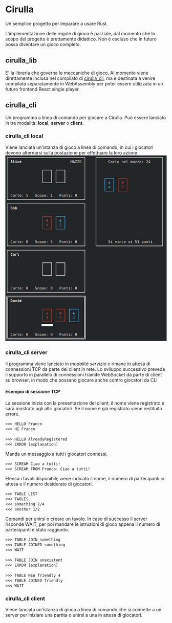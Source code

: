 # Cirulla

Un semplice progetto per imparare a usare Rust.

L'implementazione delle regole di gioco è parziale, dal momento che lo scopo del progetto è prettamente didattico. Non è escluso che in futuro possa diventare un gioco completo.

## cirulla_lib
E' la libreria che governa le meccaniche di gioco. Al momento viene direttamente inclusa nel compilato di [cirulla_cli](#cirulla_cli), ma è destinata a venire compilata separatamente in WebAssembly per poter essere utilizzata in un futuro frontend React single player.

## cirulla_cli
Un programma a linea di comando per giocare a Cirulla. Può essere lanciato in tre modalità: **local**, **server** o **client**.

### cirulla_cli local
Viene lanciata un'istanza di gioco a linea di comando, in cui i giocatori devono alternarsi sulla postazione per effettuare la loro azione.
![Esempio di partita in locale con 4 giocatori](/assets/cirulla_cli_game.png)

### cirulla_cli server
Il programma viene lanciato in *modalità servizio* e rimane in attesa di connessioni TCP da parte dei client in rete. Lo sviluppo successivo prevede il supporto in parallelo di connessioni tramite WebSocket da parte di client su browser, in modo che possano giocare anche contro giocatori da CLI

#### Esempio di sessione TCP

La sessione inizia con la presentazione del client; il nome viene registrato e sarà mostrato agli altri giocatori. Se il nome è già registrato viene restituito errore.
```
>>> HELLO Franco
<<< HI Franco

>>> HELLO AlreadyRegistered
<<< ERROR [explanation]
```

Manda un messaggio a tutti i giocatori connessi.
```
>>> SCREAM Ciao a tutti!
<<< SCREAM FROM Franco: Ciao a tutti!
```

Elenca i tavoli disponibili; viene indicato il nome, il numero di partecipanti in attesa e il numero desiderato di giocatori.
```
>>> TABLE LIST
<<< TABLES
<<< something 2/4
<<< another 1/2
```

Comandi per unirsi o creare un tavolo. In caso di successo il server risponde WAIT, per poi mandare le istruzioni di gioco appena il numero di partecipanti è stato raggiunto.
```
>>> TABLE JOIN something
<<< TABLE JOINED something 
<<< WAIT

>>> TABLE JOIN unexistent
<<< ERROR [explanation]

>>> TABLE NEW friendly 4
<<< TABLE JOINED friendly 
<<< WAIT
```

### cirulla_cli client
Viene lanciata un'istanza di gioco a linea di comando che si connette a un server per iniziare una partita o unirsi a una in attesa di giocatori.